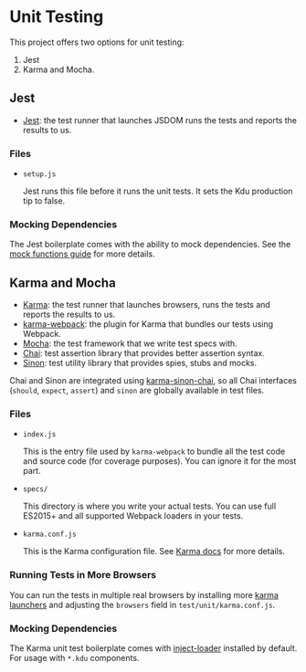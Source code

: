# Unit Testing

This project offers two options for unit testing:

1. Jest
2. Karma and Mocha.


## Jest

- [Jest](https://facebook.github.io/jest/): the test runner that launches JSDOM runs the tests and reports the results to us.

### Files

- `setup.js`

  Jest runs this file before it runs the unit tests. It sets the Kdu production tip to false.

### Mocking Dependencies

The Jest boilerplate comes with the ability to mock dependencies. See the [mock functions guide](https://facebook.github.io/jest/docs/mock-functions.html) for more details.

## Karma and Mocha

- [Karma](https://karma-runner.github.io/): the test runner that launches browsers, runs the tests and reports the results to us.
- [karma-webpack](https://github.com/webpack/karma-webpack): the plugin for Karma that bundles our tests using Webpack.
- [Mocha](https://mochajs.org/): the test framework that we write test specs with.
- [Chai](http://chaijs.com/): test assertion library that provides better assertion syntax.
- [Sinon](http://sinonjs.org/): test utility library that provides spies, stubs and mocks.

Chai and Sinon are integrated using [karma-sinon-chai](https://github.com/kmees/karma-sinon-chai), so all Chai interfaces (`should`, `expect`, `assert`) and `sinon` are globally available in test files.

### Files

- `index.js`

  This is the entry file used by `karma-webpack` to bundle all the test code and source code (for coverage purposes). You can ignore it for the most part.

- `specs/`

  This directory is where you write your actual tests. You can use full ES2015+ and all supported Webpack loaders in your tests.

- `karma.conf.js`

  This is the Karma configuration file. See [Karma docs](https://karma-runner.github.io/) for more details.

### Running Tests in More Browsers

You can run the tests in multiple real browsers by installing more [karma launchers](https://karma-runner.github.io/1.0/config/browsers.html) and adjusting the `browsers` field in `test/unit/karma.conf.js`.

### Mocking Dependencies

The Karma unit test boilerplate comes with [inject-loader](https://github.com/plasticine/inject-loader) installed by default. For usage with `*.kdu` components.
